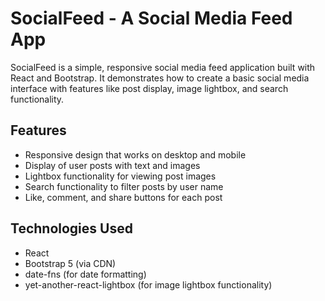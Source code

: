 # SocialFeed - A Social Media Feed App

SocialFeed is a simple, responsive social media feed application built with React and Bootstrap. It demonstrates how to create a basic social media interface with features like post display, image lightbox, and search functionality.

## Features

- Responsive design that works on desktop and mobile
- Display of user posts with text and images
- Lightbox functionality for viewing post images
- Search functionality to filter posts by user name
- Like, comment, and share buttons for each post

## Technologies Used

- React
- Bootstrap 5 (via CDN)
- date-fns (for date formatting)
- yet-another-react-lightbox (for image lightbox functionality)